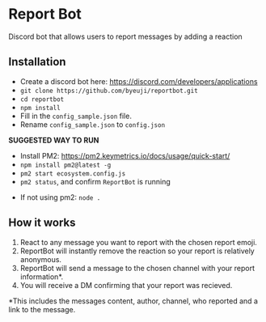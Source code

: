 # Report Bot

Discord bot that allows users to report messages by adding a reaction

## Installation

- Create a discord bot here: https://discord.com/developers/applications
- `git clone https://github.com/byeuji/reportbot.git`
- `cd reportbot`
- `npm install`
- Fill in the `config_sample.json` file.
- Rename `config_sample.json` to `config.json`

**SUGGESTED WAY TO RUN**
- Install PM2: https://pm2.keymetrics.io/docs/usage/quick-start/
- `npm install pm2@latest -g`
- `pm2 start ecosystem.config.js`
- `pm2 status`, and confirm `ReportBot` is running
* If not using pm2: `node .`

## How it works

1. React to any message you want to report with the chosen report emoji.
2. ReportBot will instantly remove the reaction so your report is relatively anonymous.
3. ReportBot will send a message to the chosen channel with your report information*.
4. You will receive a DM confirming that your report was recieved.

*This includes the messages content, author, channel, who reported and a link to the message.

